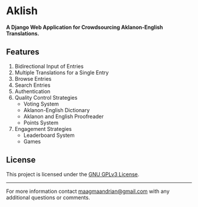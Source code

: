 # Aklish

**A Django Web Application for Crowdsourcing Aklanon-English Translations.**


## Features

1. Bidirectional Input of Entries
2. Multiple Translations for a Single Entry
3. Browse Entries
4. Search Entries
5. Authentication
6. Quality Control Strategies
   - Voting System
   - Aklanon-English Dictionary
   - Aklanon and English Proofreader
   - Points System
7. Engagement Strategies
   - Leaderboard System
   - Games


## License

This project is licensed under the [GNU GPLv3 License](LICENSE).

---

For more information contact [maagmaandrian@gmail.com](mailto:maagmaandrian@gmail.com) with any additional questions or comments.